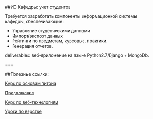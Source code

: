 ##ИС Кафедры: учет студентов

Требуется разработать компоненты информационной системы кафедры, обеспечивающие:

- Управление студенческими данными
- Импорт/экспорт данных
- Рейтинги по предметам, курсовые, практики.
- Генерация отчетов.

deliverables: веб-приложение на языке Python2.7/Django + MongoDb.

===

##Полезные ссылки:

[Курс по основам питона](https://stepik.org/course/%D0%9F%D1%80%D0%BE%D0%B3%D1%80%D0%B0%D0%BC%D0%BC%D0%B8%D1%80%D0%BE%D0%B2%D0%B0%D0%BD%D0%B8%D0%B5-%D0%BD%D0%B0-Python-67/syllabus)

[Продолжение](https://stepik.org/course/Python-%D0%BE%D1%81%D0%BD%D0%BE%D0%B2%D1%8B-%D0%B8-%D0%BF%D1%80%D0%B8%D0%BC%D0%B5%D0%BD%D0%B5%D0%BD%D0%B8%D0%B5-512/)

[Курс по веб-технологиям](https://stepik.org/course/Web-%D1%82%D0%B5%D1%85%D0%BD%D0%BE%D0%BB%D0%BE%D0%B3%D0%B8%D0%B8-154/syllabus)

[Уроки по верстке](https://htmlacademy.ru)

